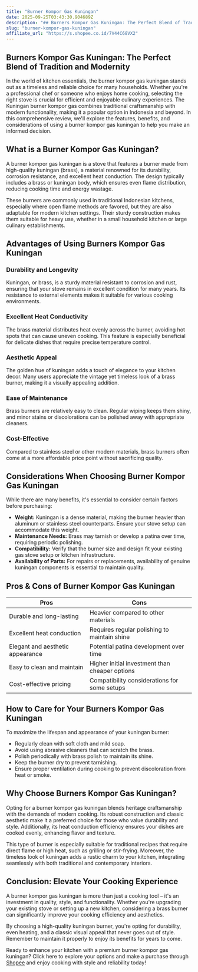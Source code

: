 ```yaml
---
title: "Burner Kompor Gas Kuningan"
date: 2025-09-25T03:43:30.904689Z
description: "## Burners Kompor Gas Kuningan: The Perfect Blend of Tradition and Modernity..."
slug: "burner-kompor-gas-kuningan"
affiliate_url: "https://s.shopee.co.id/7V44C68VX2"
---
```

## Burners Kompor Gas Kuningan: The Perfect Blend of Tradition and Modernity

In the world of kitchen essentials, the burner kompor gas kuningan stands out as a timeless and reliable choice for many households. Whether you're a professional chef or someone who enjoys home cooking, selecting the right stove is crucial for efficient and enjoyable culinary experiences. The Kuningan burner kompor gas combines traditional craftsmanship with modern functionality, making it a popular option in Indonesia and beyond. In this comprehensive review, we'll explore the features, benefits, and considerations of using a burner kompor gas kuningan to help you make an informed decision.

## What is a Burner Kompor Gas Kuningan?

A burner kompor gas kuningan is a stove that features a burner made from high-quality kuningan (brass), a material renowned for its durability, corrosion resistance, and excellent heat conduction. The design typically includes a brass or kuningan body, which ensures even flame distribution, reducing cooking time and energy wastage.

These burners are commonly used in traditional Indonesian kitchens, especially where open flame methods are favored, but they are also adaptable for modern kitchen settings. Their sturdy construction makes them suitable for heavy use, whether in a small household kitchen or large culinary establishments.

## Advantages of Using Burners Kompor Gas Kuningan

### Durability and Longevity

Kuningan, or brass, is a sturdy material resistant to corrosion and rust, ensuring that your stove remains in excellent condition for many years. Its resistance to external elements makes it suitable for various cooking environments.

### Excellent Heat Conductivity

The brass material distributes heat evenly across the burner, avoiding hot spots that can cause uneven cooking. This feature is especially beneficial for delicate dishes that require precise temperature control.

### Aesthetic Appeal

The golden hue of kuningan adds a touch of elegance to your kitchen decor. Many users appreciate the vintage yet timeless look of a brass burner, making it a visually appealing addition.

### Ease of Maintenance

Brass burners are relatively easy to clean. Regular wiping keeps them shiny, and minor stains or discolorations can be polished away with appropriate cleaners.

### Cost-Effective

Compared to stainless steel or other modern materials, brass burners often come at a more affordable price point without sacrificing quality.

## Considerations When Choosing Burner Kompor Gas Kuningan

While there are many benefits, it's essential to consider certain factors before purchasing:

- **Weight:** Kuningan is a dense material, making the burner heavier than aluminum or stainless steel counterparts. Ensure your stove setup can accommodate this weight.
- **Maintenance Needs:** Brass may tarnish or develop a patina over time, requiring periodic polishing.
- **Compatibility:** Verify that the burner size and design fit your existing gas stove setup or kitchen infrastructure.
- **Availability of Parts:** For repairs or replacements, availability of genuine kuningan components is essential to maintain quality.

## Pros & Cons of Burner Kompor Gas Kuningan

| Pros                                          | Cons                                         |
|----------------------------------------------|----------------------------------------------|
| Durable and long-lasting                     | Heavier compared to other materials        |
| Excellent heat conduction                     | Requires regular polishing to maintain shine |
| Elegant and aesthetic appearance             | Potential patina development over time   |
| Easy to clean and maintain                   | Higher initial investment than cheaper options |
| Cost-effective pricing                       | Compatibility considerations for some setups |

## How to Care for Your Burners Kompor Gas Kuningan

To maximize the lifespan and appearance of your kuningan burner:

- Regularly clean with soft cloth and mild soap.
- Avoid using abrasive cleaners that can scratch the brass.
- Polish periodically with brass polish to maintain its shine.
- Keep the burner dry to prevent tarnishing.
- Ensure proper ventilation during cooking to prevent discoloration from heat or smoke.

## Why Choose Burners Kompor Gas Kuningan?

Opting for a burner kompor gas kuningan blends heritage craftsmanship with the demands of modern cooking. Its robust construction and classic aesthetic make it a preferred choice for those who value durability and style. Additionally, its heat conduction efficiency ensures your dishes are cooked evenly, enhancing flavor and texture.

This type of burner is especially suitable for traditional recipes that require direct flame or high heat, such as grilling or stir-frying. Moreover, the timeless look of kuningan adds a rustic charm to your kitchen, integrating seamlessly with both traditional and contemporary interiors.

## Conclusion: Elevate Your Cooking Experience

A burner kompor gas kuningan is more than just a cooking tool – it's an investment in quality, style, and functionality. Whether you're upgrading your existing stove or setting up a new kitchen, considering a brass burner can significantly improve your cooking efficiency and aesthetics.

By choosing a high-quality kuningan burner, you're opting for durability, even heating, and a classic visual appeal that never goes out of style. Remember to maintain it properly to enjoy its benefits for years to come.

Ready to enhance your kitchen with a premium burner kompor gas kuningan? Click here to explore your options and make a purchase through [Shopee](https://s.shopee.co.id/7V44C68VX2) and enjoy cooking with style and reliability today!